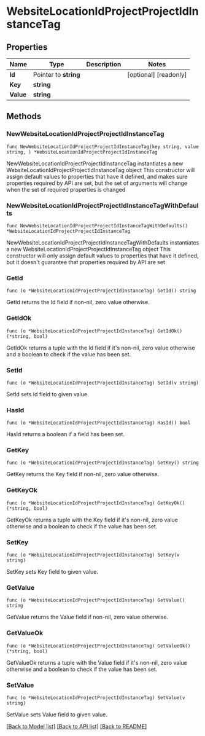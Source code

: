 # WebsiteLocationIdProjectProjectIdInstanceTag

## Properties

Name | Type | Description | Notes
------------ | ------------- | ------------- | -------------
**Id** | Pointer to **string** |  | [optional] [readonly] 
**Key** | **string** |  | 
**Value** | **string** |  | 

## Methods

### NewWebsiteLocationIdProjectProjectIdInstanceTag

`func NewWebsiteLocationIdProjectProjectIdInstanceTag(key string, value string, ) *WebsiteLocationIdProjectProjectIdInstanceTag`

NewWebsiteLocationIdProjectProjectIdInstanceTag instantiates a new WebsiteLocationIdProjectProjectIdInstanceTag object
This constructor will assign default values to properties that have it defined,
and makes sure properties required by API are set, but the set of arguments
will change when the set of required properties is changed

### NewWebsiteLocationIdProjectProjectIdInstanceTagWithDefaults

`func NewWebsiteLocationIdProjectProjectIdInstanceTagWithDefaults() *WebsiteLocationIdProjectProjectIdInstanceTag`

NewWebsiteLocationIdProjectProjectIdInstanceTagWithDefaults instantiates a new WebsiteLocationIdProjectProjectIdInstanceTag object
This constructor will only assign default values to properties that have it defined,
but it doesn't guarantee that properties required by API are set

### GetId

`func (o *WebsiteLocationIdProjectProjectIdInstanceTag) GetId() string`

GetId returns the Id field if non-nil, zero value otherwise.

### GetIdOk

`func (o *WebsiteLocationIdProjectProjectIdInstanceTag) GetIdOk() (*string, bool)`

GetIdOk returns a tuple with the Id field if it's non-nil, zero value otherwise
and a boolean to check if the value has been set.

### SetId

`func (o *WebsiteLocationIdProjectProjectIdInstanceTag) SetId(v string)`

SetId sets Id field to given value.

### HasId

`func (o *WebsiteLocationIdProjectProjectIdInstanceTag) HasId() bool`

HasId returns a boolean if a field has been set.

### GetKey

`func (o *WebsiteLocationIdProjectProjectIdInstanceTag) GetKey() string`

GetKey returns the Key field if non-nil, zero value otherwise.

### GetKeyOk

`func (o *WebsiteLocationIdProjectProjectIdInstanceTag) GetKeyOk() (*string, bool)`

GetKeyOk returns a tuple with the Key field if it's non-nil, zero value otherwise
and a boolean to check if the value has been set.

### SetKey

`func (o *WebsiteLocationIdProjectProjectIdInstanceTag) SetKey(v string)`

SetKey sets Key field to given value.


### GetValue

`func (o *WebsiteLocationIdProjectProjectIdInstanceTag) GetValue() string`

GetValue returns the Value field if non-nil, zero value otherwise.

### GetValueOk

`func (o *WebsiteLocationIdProjectProjectIdInstanceTag) GetValueOk() (*string, bool)`

GetValueOk returns a tuple with the Value field if it's non-nil, zero value otherwise
and a boolean to check if the value has been set.

### SetValue

`func (o *WebsiteLocationIdProjectProjectIdInstanceTag) SetValue(v string)`

SetValue sets Value field to given value.



[[Back to Model list]](../README.md#documentation-for-models) [[Back to API list]](../README.md#documentation-for-api-endpoints) [[Back to README]](../README.md)



